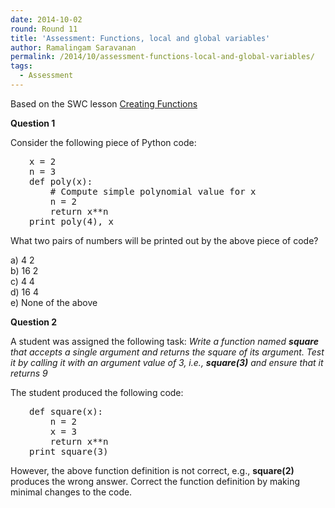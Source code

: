 ```yaml
---
date: 2014-10-02
round: Round 11
title: 'Assessment: Functions, local and global variables'
author: Ramalingam Saravanan
permalink: /2014/10/assessment-functions-local-and-global-variables/
tags:
  - Assessment
---
```

Based on the SWC lesson <a title="Creating Functions" href="http://software-carpentry.org/v5/novice/python/02-func.html" target="_blank">Creating Functions</a>

**Question 1**

Consider the following piece of Python code:

<pre style="padding-left: 30px;">x = 2
n = 3
def poly(x):
    # Compute simple polynomial value for x
    n = 2
    return x**n
print poly(4), x</pre>

What two pairs of numbers will be printed out by the above piece of code?

a) 4 2  
b) 16 2  
c) 4 4  
d) 16 4  
e) None of the above

**Question 2**

A student was assigned the following task: *Write a function named **square** that accepts a single argument and returns the square of its argument. Test it by calling it with an argument value of 3, i.e., **square(3)** and ensure that it returns 9*

The student produced the following code:

<pre style="padding-left: 30px;">def square(x):
    n = 2
    x = 3
    return x**n
print square(3)</pre>

However, the above function definition is not correct, e.g., **square(2)** produces the wrong answer. Correct the function definition by making minimal changes to the code.
